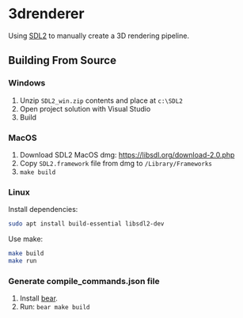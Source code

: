 # 3drenderer

Using [SDL2](https://libsdl.org/) to manually create a 3D rendering pipeline.

## Building From Source

### Windows

1. Unzip `SDL2_win.zip` contents and place at `c:\SDL2`
1. Open project solution with Visual Studio
1. Build

### MacOS

1. Download SDL2 MacOS dmg: https://libsdl.org/download-2.0.php
2. Copy `SDL2.framework` file from dmg to `/Library/Frameworks`
3. `make build`

### Linux

Install dependencies:

```bash
sudo apt install build-essential libsdl2-dev
```

Use make:

```bash
make build
make run
```

### Generate compile_commands.json file

1. Install [bear](https://github.com/rizsotto/Bear).
2. Run: `bear make build`
